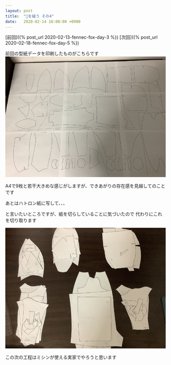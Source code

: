 ```yaml
---
layout: post
title:  "🦊を縫う その4"
date:   2020-02-14 18:00:00 +0900
---
```


[前回]({% post_url 2020-02-13-fennec-fox-day-3 %})
[次回]({% post_url 2020-02-18-fennec-fox-day-5 %})

前回の型紙データを印刷したものがこちらです
![型紙](/assets/img/fennec-fox/15-printed.png)

A4で9枚と若干大きめな感じがしますが、できあがりの存在感を見越してのことです

あとはハトロン紙に写して、、、

と言いたいところですが、紙を切らしていることに気づいたので
代わりにこれを切り取ります

![切り取った型紙](/assets/img/fennec-fox/16-cut.png)

この次の工程はミシンが使える実家でやろうと思います
